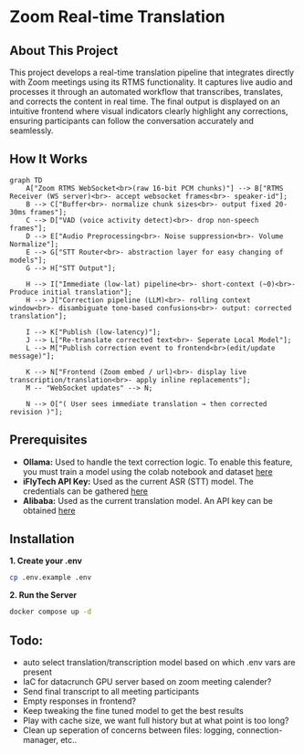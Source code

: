 # Zoom Real-time Translation

## About This Project

This project develops a real-time translation pipeline that integrates directly with Zoom meetings using its RTMS functionality. It captures live audio and processes it through an automated workflow that transcribes, translates, and corrects the content in real time. The final output is displayed on an intuitive frontend where visual indicators clearly highlight any corrections, ensuring participants can follow the conversation accurately and seamlessly.

## How It Works

```mermaid
graph TD
    A["Zoom RTMS WebSocket<br>(raw 16-bit PCM chunks)"] --> B["RTMS Receiver (WS server)<br>- accept websocket frames<br>- speaker-id"];
    B --> C["Buffer<br>- normalize chunk sizes<br>- output fixed 20-30ms frames"];
    C --> D["VAD (voice activity detect)<br>- drop non-speech frames"];
    D --> E["Audio Preprocessing<br>- Noise suppression<br>- Volume Normalize"];
    E --> G["STT Router<br>- abstraction layer for easy changing of models"];
    G --> H["STT Output"];

    H --> I["Immediate (low-lat) pipeline<br>- short-context (~0)<br>- Produce initial translation"];
    H --> J["Correction pipeline (LLM)<br>- rolling context window<br>- disambiguate tone-based confusions<br>- output: corrected translation"];

    I --> K["Publish (low-latency)"];
    J --> L["Re-translate corrected text<br>- Seperate Local Model"];
    L --> M["Publish correction event to frontend<br>(edit/update message)"];

    K --> N["Frontend (Zoom embed / url)<br>- display live transcription/translation<br>- apply inline replacements"];
    M -- "WebSocket updates" --> N;

    N --> O["( User sees immediate translation → then corrected revision )"];
```

## Prerequisites

- **Ollama:** Used to handle the text correction logic. To enable this feature, you must train a model using the colab notebook and dataset [here](https://github.com/jcarpenter-uam/zoom-translation/tree/master/extras/ollama/correction)
- **iFlyTech API Key:** Used as the current ASR (STT) model. The credentials can be gathered [here](https://global.xfyun.cn/doc/rtasr/rtasr/API.html#description-of-the-interface)
- **Alibaba:** Used as the current translation model. An API key can be obtained [here](https://www.alibabacloud.com/help/en/model-studio/stream)

## Installation

**1. Create your .env**

```bash
cp .env.example .env
```

**2. Run the Server**

```bash
docker compose up -d
```

## Todo:

- auto select translation/transcription model based on which .env vars are present
- IaC for datacrunch GPU server based on zoom meeting calender?
- Send final transcript to all meeting participants
- Empty responses in frontend?
- Keep tweaking the fine tuned model to get the best results
- Play with cache size, we want full history but at what point is too long?
- Clean up seperation of concerns between files: logging, connection-manager, etc..
